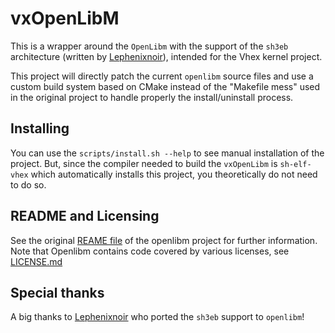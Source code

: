 # vxOpenLibM

This is a wrapper around the `OpenLibm` with the support of the `sh3eb`
architecture (written by [Lephenixnoir](https://silent-tower.net/projects/)),
intended for the Vhex kernel project.

This project will directly patch the current `openlibm` source files and use a
custom build system based on CMake instead of the "Makefile mess" used in the
original project to handle properly the install/uninstall process.

## Installing

You can use the `scripts/install.sh --help` to see manual installation of the
project. But, since the compiler needed to build the `vxOpenLibm` is
`sh-elf-vhex` which automatically installs this project, you theoretically do
not need to do so.

## README and Licensing

See the original
[REAME file](https://github.com/JuliaMath/openlibm/blob/master/README.md) of
the openlibm project for further information.
Note that Openlibm contains code covered by various licenses, see
[LICENSE.md](https://github.com/JuliaMath/openlibm/blob/master/LICENSE.md)

## Special thanks

A big thanks to
[Lephenixnoir](https://silent-tower.net/projects/) who ported the `sh3eb`
support to `openlibm`!
